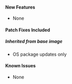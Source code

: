 #### New Features
 - None

#### Patch Fixes Included

##### Inherited from base image
 - OS package updates only

#### Known Issues
 - None
